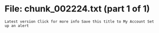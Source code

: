 ﻿# File: chunk_002224.txt (part 1 of 1)
```
Latest version Click for more info Save this title to My Account Set up an alert
```

